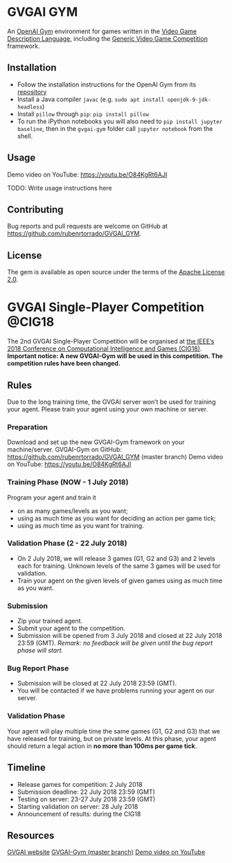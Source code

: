 # GVGAI GYM

An [OpenAI Gym](gym.openai.com) environment for games written in the [Video Game Description Language](http://www.gvgai.net/vgdl.php), including the [Generic Video Game Competition](http://www.gvgai.net/) framework.

## Installation

- Follow the installation instructions for the OpenAI Gym from its [repository](https://github.com/openai/gym)
- Install a Java compiler `javac` (e.g. `sudo apt install openjdk-9-jdk-headless`)
- Install `pillow` through `pip`: `pip install pillow`
- To run the iPython notebooks you will also need to `pip install jupyter baseline`, then in the `gvgai-gym` folder call `jupyter notebook` from the shell.

## Usage
Demo video on YouTube: https://youtu.be/O84KgRt6AJI

TODO: Write usage instructions here

## Contributing

Bug reports and pull requests are welcome on GitHub at https://github.com/rubenrtorrado/GVGAI_GYM.

## License

The gem is available as open source under the terms of the [Apache License 2.0](https://opensource.org/licenses/Apache-2.0).

# GVGAI Single-Player Competition @CIG18
The 2nd GVGAI Single-Player Competition will be organised at [the IEEE’s 2018 Conference on Computational Intelligence and Games (CIG18)](https://project.dke.maastrichtuniversity.nl/cig2018/?page_id=255).
**Important notice: A new GVGAI-Gym will be used in this competition. The competition rules have been changed.**

## Rules
Due to the long training time, the GVGAI server won’t be used for training your agent. Please train your agent using your own machine or server.
### Preparation
Download and set up the new GVGAI-Gym framework on your machine/server.
GVGAI-Gym on GitHub: https://github.com/rubenrtorrado/GVGAI_GYM (master branch)
Demo video on YouTube: https://youtu.be/O84KgRt6AJI

### Training Phase (NOW - 1 July 2018)
Program your agent and train it 
- on as many games/levels as you want;
- using as much time as you want for deciding an action per game tick;
- using as much time as you want for training.
### Validation Phase (2 - 22 July 2018)
- On 2 July 2018, we will release 3 games (G1, G2 and G3) and 2 levels each for training. Unknown levels of the same 3 games will be used for validation. 
- Train your agent on the given levels of given games using as much time as you want.
### Submission
- Zip your trained agent.
- Submit your agent to the competition. 
- Submission will be opened from 3 July 2018 and closed at 22 July 2018 23:59 (GMT).
*Remark: no feedback will be given until the bug report phase will start.*
### Bug Report Phase 
- Submission will be closed at 22 July 2018 23:59 (GMT).
- You will be contacted if we have problems running your agent on our server.
### Validation Phase
Your agent will play multiple time the same games (G1, G2 and G3) that we have released for training, but on private levels.
At this phase, your agent should return a legal action in **no more than 100ms per game tick**.
## Timeline
- Release games for competition: 2 July 2018
- Submission deadline: 22 July 2018 23:59 (GMT)
- Testing on server: 23-27 July 2018 23:59 (GMT)
- Starting validation on server: 28 July 2018
- Announcement of results: during the CIG18
## Resources
[GVGAI website](www.gvgai.net)
[GVGAI-Gym (master branch)](https://github.com/rubenrtorrado/GVGAI_GYM) 
[Demo video on YouTube](https://youtu.be/O84KgRt6AJI)
